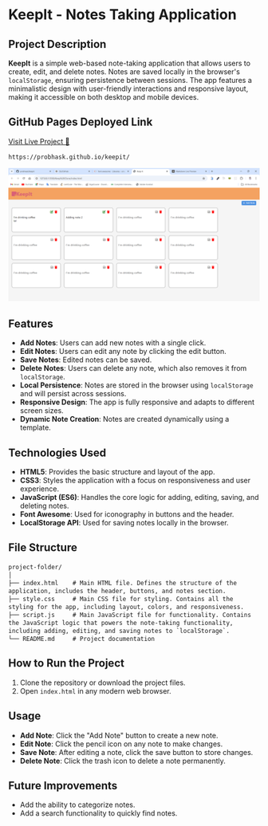 # KeepIt - Notes Taking Application

## Project Description
**KeepIt** is a simple web-based note-taking application that allows users to create, edit, and delete notes. Notes are saved locally in the browser's `localStorage`, ensuring persistence between sessions. The app features a minimalistic design with user-friendly interactions and responsive layout, making it accessible on both desktop and mobile devices.

## GitHub Pages Deployed Link
[Visit Live Project 🔗](https://probhask.github.io/keepit/)
```bash
https://probhask.github.io/keepit/
```

![!website-live-preview ](./preview.png)

## Features
- **Add Notes**: Users can add new notes with a single click.
- **Edit Notes**: Users can edit any note by clicking the edit button.
- **Save Notes**: Edited notes can be saved.
- **Delete Notes**: Users can delete any note, which also removes it from `localStorage`.
- **Local Persistence**: Notes are stored in the browser using `localStorage` and will persist across sessions.
- **Responsive Design**: The app is fully responsive and adapts to different screen sizes.
- **Dynamic Note Creation**: Notes are created dynamically using a template.

## Technologies Used
- **HTML5**: Provides the basic structure and layout of the app.
- **CSS3**: Styles the application with a focus on responsiveness and user experience.
- **JavaScript (ES6)**: Handles the core logic for adding, editing, saving, and deleting notes.
- **Font Awesome**: Used for iconography in buttons and the header.
- **LocalStorage API**: Used for saving notes locally in the browser.

## File Structure
```
project-folder/
│
├── index.html    # Main HTML file. Defines the structure of the application, includes the header, buttons, and notes section.
├── style.css     # Main CSS file for styling. Contains all the styling for the app, including layout, colors, and responsiveness.
├── script.js     # Main JavaScript file for functionality. Contains the JavaScript logic that powers the note-taking functionality, including adding, editing, and saving notes to `localStorage`.
└── README.md     # Project documentation
```


## How to Run the Project
1. Clone the repository or download the project files.
2. Open `index.html` in any modern web browser.


## Usage
- **Add Note**: Click the "Add Note" button to create a new note.
- **Edit Note**: Click the pencil icon on any note to make changes.
- **Save Note**: After editing a note, click the save button to store changes.
- **Delete Note**: Click the trash icon to delete a note permanently.

## Future Improvements
- Add the ability to categorize notes.
- Add a search functionality to quickly find notes.


